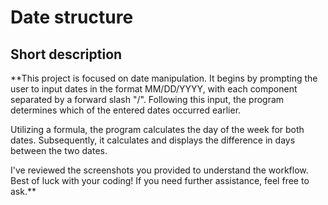 #  Date structure
## Short description
**This project is focused on date manipulation. It begins by prompting the user to input dates in the format MM/DD/YYYY, with each component separated by a forward slash "/". Following this input, the program determines which of the entered dates occurred earlier.

Utilizing a formula, the program calculates the day of the week for both dates. Subsequently, it calculates and displays the difference in days between the two dates.

I've reviewed the screenshots you provided to understand the workflow. Best of luck with your coding! If you need further assistance, feel free to ask.** 
